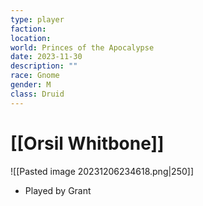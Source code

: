 ```yaml
---
type: player
faction: 
location: 
world: Princes of the Apocalypse
date: 2023-11-30
description: ""
race: Gnome
gender: M
class: Druid
---
```

# [[Orsil Whitbone]]

![[Pasted image 20231206234618.png|250]]
- Played by Grant